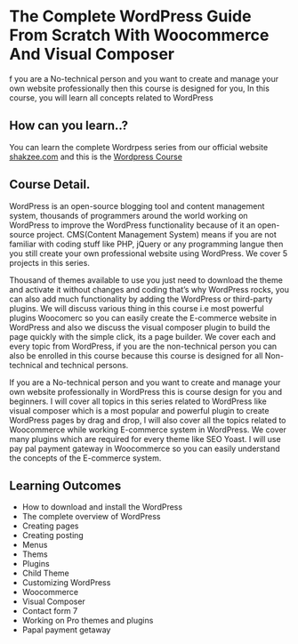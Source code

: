 # The Complete WordPress Guide From Scratch With Woocommerce And Visual Composer
f you are a No-technical person and you want to create and manage your own website professionally then this course is designed for you, In this course, you will learn all concepts related to WordPress


## How can you learn..?
You can learn the complete Wordrpess series from our official website [shakzee.com](https://www.shakzee.com/) and this is the [Wordpress Course](https://www.shakzee.com/courses/the-complete-wordpress-guide-from-scratch-with-woocommerce-and-visual-composer/)


## Course Detail.
WordPress is an open-source blogging tool and content management system, thousands of programmers around the world working on WordPress to improve the WordPress functionality because of it an open-source project. CMS(Content Management System) means if you are not familiar with coding stuff like PHP, jQuery or any programming langue then you still create your own professional website using WordPress. We cover 5 projects in this series.

Thousand of themes available to use you just need to download the theme and activate it without changes and coding that’s why WordPress rocks, you can also add much functionality by adding the WordPress or third-party plugins. We will discuss various thing in this course i.e most powerful plugins Woocomerc so you can easily create the E-commerce website in WordPress and also we discuss the visual composer plugin to build the page quickly with the simple click, its a page builder. We cover each and every topic from WordPress, if you are the non-technical person you can also be enrolled in this course because this course is designed for all Non-technical and technical persons.

If you are a No-technical person and you want to create and manage your own website professionally in WordPress this is course design for you and beginners. I will cover all topics in this series related to WordPress like visual composer which is a most popular and powerful plugin to create WordPress pages by drag and drop, I will also cover all the topics related to Woocommerce while working E-commerce system in WordPress.
We cover many plugins which are required for every theme like SEO Yoast.
I will use pay pal payment gateway in Woocommerce so you can easily understand the concepts of the E-commerce system.

## Learning Outcomes
- How to download and install the WordPress
- The complete overview of WordPress
- Creating pages
- Creating posting
- Menus
- Thems
- Plugins
- Child Theme
- Customizing WordPress
- Woocommerce
- Visual Composer
- Contact form 7
- Working on Pro themes and plugins
- Papal payment getaway